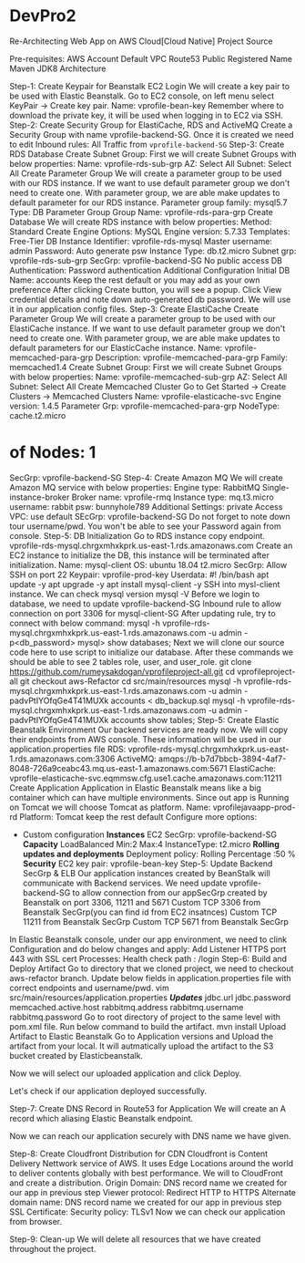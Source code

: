 # DevPro2

Re-Architecting Web App on AWS Cloud[Cloud Native]
Project Source

Pre-requisites:
AWS Account
Default VPC
Route53 Public Registered Name
Maven
JDK8
Architecture

Step-1: Create Keypair for Beanstalk EC2 Login
We will create a key pair to be used with Elastic Beanstalk. Go to EC2 console, on left menu select KeyPair -> Create key pair.
Name: vprofile-bean-key
Remember where to download the private key, it will be used when logging in to EC2 via SSH.
Step-2: Create Security Group for ElastiCache, RDS and ActiveMQ
Create a Security Group with name vprofile-backend-SG. Once it is created we need to edit Inbound rules:
All Traffic from `vprofile-backend-SG`
Step-3: Create RDS Database
Create Subnet Group:
First we will create Subnet Groups with below properties:
Name: vprofile-rds-sub-grp
AZ: Select All
Subnet: Select All
Create Parameter Group
We will create a parameter group to be used with our RDS instance. If we want to use default parameter group we don't need to create one. With parameter group, we are able make updates to default parameter for our RDS instance.
Parameter group family: mysql5.7
Type: DB Parameter Group
Group Name: vprofile-rds-para-grp
Create Database
We will create RDS instance with below properties:
Method: Standard Create
Engine Options: MySQL
Engine version: 5.7.33
Templates: Free-Tier
DB Instance Identifier: vprofile-rds-mysql
Master username: admin
Password: Auto generate psw
Instance Type: db.t2.micro
Subnet grp: vprofile-rds-sub-grp
SecGrp:  vprofile-backend-SG
No public access
DB Authentication: Password authentication
Additional Configuration
Initial DB Name: accounts
Keep the rest default or you may add as your own preference
After clicking Create button, you will see a popup. Click View credential details and note down auto-generated db password. We will use it in our application config files.
Step-3: Create ElastiCache
Create Parameter Group
We will create a parameter group to be used with our ElastiCache instance. If we want to use default parameter group we don't need to create one. With parameter group, we are able make updates to default parameters for our ElasticCache instance.
Name: vprofile-memcached-para-grp
Description: vprofile-memcached-para-grp
Family: memcached1.4
Create Subnet Group:
First we will create Subnet Groups with below properties:
Name: vprofile-memcached-sub-grp
AZ: Select All
Subnet: Select All
Create Memcached Cluster
Go to Get Started -> Create Clusters -> Memcached Clusters
Name: vprofile-elasticache-svc
Engine version: 1.4.5
Parameter Grp: vprofile-memcached-para-grp
NodeType: cache.t2.micro
# of Nodes: 1
SecGrp: vprofile-backend-SG
Step-4: Create Amazon MQ
We will create Amazon MQ service with below properties:
Engine type: RabbitMQ
Single-instance-broker
Broker name: vprofile-rmq
Instance type: mq.t3.micro
username: rabbit
psw: bunnyhole789
Additional Settings:
private Access
VPC: use default
SEcGrp: vprofile-backend-SG
Do not forget to note down tour username/pwd. You won't be able to see your Password again from console.
Step-5: DB Initialization
Go to RDS instance copy endpoint.
vprofile-rds-mysql.chrgxmhxkprk.us-east-1.rds.amazonaws.com
Create an EC2 instance to initialize the DB, this instance will be terminated after initialization.
Name: mysql-client
OS: ubuntu 18.04
t2.micro
SecGrp: Allow SSH on port 22
Keypair: vprofile-prod-key
Userdata:
#! /bin/bash
apt update -y
apt upgrade -y
apt install mysql-client -y
SSH into mysl-client instance. We can check mysql version
mysql -V
Before we login to database, we need to update vprofile-backend-SG Inbound rule to allow connection on port 3306 for mysql-client-SG After updating rule, try to connect with below command:
mysql -h vprofile-rds-mysql.chrgxmhxkprk.us-east-1.rds.amazonaws.com -u admin -p<db_password>
mysql> show databases;
Next we will clone our source code here to use script to initialize our database. After these commands we should be able to see 2 tables role, user, and user_role.
git clone https://github.com/rumeysakdogan/vprofileproject-all.git
cd vprofileproject-all
git checkout aws-Refactor
cd src/main/resources
mysql -h vprofile-rds-mysql.chrgxmhxkprk.us-east-1.rds.amazonaws.com -u admin -padvPtIYOfqGe4T41MUXk accounts < db_backup.sql
mysql -h vprofile-rds-mysql.chrgxmhxkprk.us-east-1.rds.amazonaws.com -u admin -padvPtIYOfqGe4T41MUXk accounts
show tables;
Step-5: Create Elastic Beanstalk Environment
Our backend services are ready now. We will copy their endpoints from AWS console. These information will be used in our application.properties file
RDS:
vprofile-rds-mysql.chrgxmhxkprk.us-east-1.rds.amazonaws.com:3306
ActiveMQ: amqps://b-b7d7bbcb-3894-4af7-8048-726a9ceabc43.mq.us-east-1.amazonaws.com:5671
ElastiCache:
vprofile-elasticache-svc.eqmmsw.cfg.use1.cache.amazonaws.com:11211
Create Application
Application in Elastic Beanstalk means like a big container which can have multiple environments. Since out app is Running on Tomcat we will choose Tomcat as platform.
Name: vprofilejavaapp-prod-rd
Platform: Tomcat
keep the rest default
Configure more options:
- Custom configuration
****Instances****
EC2 SecGrp: vprofile-backend-SG
****Capacity****
LoadBalanced
Min:2
Max:4
InstanceType: t2.micro
****Rolling updates and deployments****
Deployment policy: Rolling
Percentage :50 %
****Security****
EC2 key pair: vprofile-bean-key
Step-5: Update Backend SecGrp & ELB
Our application instances created by BeanStalk will communicate with Backend services. We need update vprofile-backend-SG to allow connection from our appSecGrp created by Beanstalk on port 3306, 11211 and 5671
Custom TCP 3306 from Beanstalk SecGrp(you can find id from EC2 insatnces)
Custom TCP 11211 from Beanstalk SecGrp
Custom TCP 5671 from Beanstalk SecGrp


In Elastic Beanstalk console, under our app environment, we need to clink Configuration and do below changes and apply:
Add Listener HTTPS port 443 with SSL cert
Processes: Health check path : /login
Step-6: Build and Deploy Artifact
Go to directory that we cloned project, we need to checkout aws-refactor branch. Update below fields in application.properties file with correct endpoints and username/pwd.
vim src/main/resources/application.properties
*****Updates*****
jdbc.url
jdbc.password
memcached.active.host
rabbitmq.address
rabbitmq.username
rabbitmq.password
Go to root directory of project to the same level with pom.xml file. Run below command to build the artifact.
mvn install
Upload Artifact to Elastic Beanstalk
Go to Application versions and Upload the artifact from your local. It will autmatically upload the artifact to the S3 bucket created by Elasticbeanstalk.

Now we will select our uploaded application and click Deploy.



Let's check if our application deployed successfully.
 

Step-7: Create DNS Record in Route53 for Application
We will create an A record which aliasing Elastic Beanstalk endpoint.

Now we can reach our application securely with DNS name we have given.



Step-8: Create Cloudfront Distribution for CDN
Cloudfront is Content Delivery Nettwork service of AWS. It uses Edge Locations around the world to deliver contents globally with best performance. We will to CloudFront and create a distribution.
Origin Domain: DNS record name we created for our app in previous step
Viewer protocol: Redirect HTTP to HTTPS
Alternate domain name: DNS record name we created for our app in previous step
SSL Certificate: 
Security policy: TLSv1
Now we can check our application from browser.


Step-9: Clean-up
We will delete all resources that we have created throughout the project.
